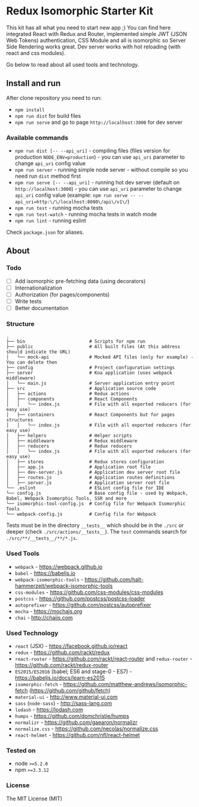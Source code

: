 # Redux Isomorphic Starter Kit

This kit has all what you need to start new app ;) 
You can find here integrated React with Redux and Router, implemented simple JWT (JSON Web Tokens) authentication, CSS Module and all is isomorphic so Server Side Rendering works great. Dev server works with hot reloading (with react and css modules).

Go below to read about all used tools and technology.

## Install and run

After clone repository you need to run:

* `npm install`
* `npm run dist` for build files
* `npm run serve` and go to page `http://localhost:3000` for dev server

### Available commands

* `npm run dist [-- --api_uri]` - compiling files (files version for production `NODE_ENV=production`) - you can use `api_uri` parameter to change `api_uri` config value
* `npm run server` - running simple node server - without compile so you need run `dist` method first
* `npm run serve [-- --api_uri]` - running hot dev server (default on `http://localhost:3000`) - you can use `api_uri` parameter to change `api_uri` config value (example: `npm run serve -- --api_uri=http:\/\/localhost:8080\/api\/v1\/`)
* `npm run test` - running mocha tests
* `npm run test-watch` - running mocha tests in watch mode
* `npm run lint` - running eslint

Check `package.json` for aliases.

## About

### Todo

* [ ] Add isomorphic pre-fetching data (using decorators)
* [ ] Internationalization
* [ ] Authorization (for pages/components)
* [ ] Write tests
* [ ] Better documentation

### Structure

```
.
├── bin                        # Scripts for npm run
├── public                     # All built files (At this address should indicate the URL)
│   └── mock-api               # Mocked API files (only for example) - You can delete then
├── config                     # Project configuration settings
├── server                     # Koa application (uses webpack middleware)
│   └── main.js                # Server application entry point
├── src                        # Application source code
│   ├── actions                # Redux actions
│   ├── components             # React Components
│   │   └── index.js           # File with all exported reducers (for easy use)
│   ├── containers             # React Components but for pages structures
│   │   └── index.js           # File with all exported reducers (for easy use)
│   ├── helpers                # Helper scripts
│   ├── middleware             # Redux middleware
│   ├── reducers               # Redux reducers
│   │   └── index.js           # File with all exported reducers (for easy use)
│   ├── stores                 # Redux stores configuration
│   ├── app.js                 # Application root file
│   ├── dev-server.js          # Application dev server root file
│   ├── routes.js              # Application routes definitions
│   ├── server.js              # Application server root file
└── .eslint                    # ESLint config file for IDE
└── config.js                  # Base config file - used by Webpack, Babel, Webpack Isomorphic Tools, SSR and more
└── isomorphic-tool-config.js  # Config file for Webpack Isomorphic Tools
└── webpack-config.js          # Config file for Webpack
```

Tests must be in the directory `__tests__` which should be in the `./src` or deeper (check `./src/actions/__tests__`). The `test` commands search for `./src/**/__tests__/**/*.js`.

### Used Tools

* `webpack` - https://webpack.github.io
* `babel` - https://babeljs.io
* `webpack-isomorphic-tools` - https://github.com/halt-hammerzeit/webpack-isomorphic-tools
* `css-modules` - https://github.com/css-modules/css-modules
* `postcss` - https://github.com/postcss/postcss-loader
* `autoprefixer` - https://github.com/postcss/autoprefixer
* `mocha` - https://mochajs.org
* `chai` - http://chaijs.com

### Used Technology

* `react` (JSX) - https://facebook.github.io/react
* `redux` - https://github.com/rackt/redux
* `react-router` - https://github.com/rackt/react-router and `redux-router` - https://github.com/rackt/redux-router
* `ES2015/ES2016` (babel; ES6 and stage-0 - ES7) - https://babeljs.io/docs/learn-es2015
* `isomorphic-fetch` - https://github.com/matthew-andrews/isomorphic-fetch (https://github.com/github/fetch)
* `material-ui` - http://www.material-ui.com
* `sass` (`node-sass`) - http://sass-lang.com
* `lodash` - https://lodash.com
* `humps` - https://github.com/domchristie/humps
* `normalizr` - https://github.com/gaearon/normalizr
* `normalize.css` - https://github.com/necolas/normalize.css
* `react-helmet` - https://github.com/nfl/react-helmet

### Tested on

* node `>=5.2.0`
* npm `>=3.3.12`

### License

The MIT License (MIT)